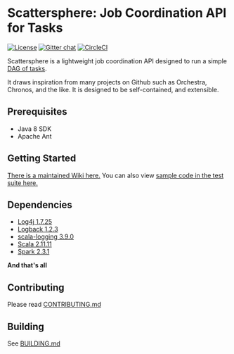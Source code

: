 # Scattersphere: Job Coordination API for Tasks

[![License](https://img.shields.io/badge/License-Apache%202.0-blue.svg)](https://opensource.org/licenses/Apache-2.0)
[![Gitter chat](https://badges.gitter.im/gitterHQ/gitter.png)](https://gitter.im/scattersphere)
[![CircleCI](https://circleci.com/gh/KenSuenobu/scattersphere.svg?style=svg)](https://circleci.com/gh/KenSuenobu/scattersphere)

Scattersphere is a lightweight job coordination API designed to run a simple 
[DAG of tasks](https://en.wikipedia.org/wiki/Directed_acyclic_graph).

It draws inspiration from many projects on Github such as Orchestra, Chronos, and
the like.  It is designed to be self-contained, and extensible.

## Prerequisites

- Java 8 SDK
- Apache Ant

## Getting Started

[There is a maintained Wiki here.](https://github.com/KenSuenobu/scattersphere/wiki)  You can also view
[sample code in the test suite here.](/scattersphere-core/src/test/scala/com/scattersphere/core/util/)

## Dependencies

- [Log4j 1.7.25](https://www.slf4j.org/download.html)
- [Logback 1.2.3](https://logback.qos.ch/download.html)
- [scala-logging 3.9.0](https://github.com/lightbend/scala-logging)
- [Scala 2.11.11](https://www.scala-lang.org)
- [Spark 2.3.1](http://spark.apache.org)

**And that's all**

## Contributing

Please read [CONTRIBUTING.md](/scattersphere-docs/CONTRIBUTING.md)

## Building

See [BUILDING.md](/scattersphere-docs/BUILDING.md)
